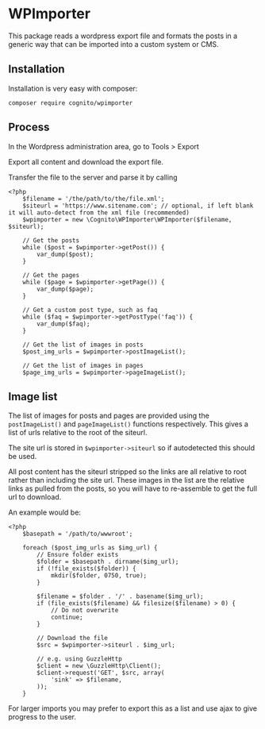 # WPImporter

This package reads a wordpress export file and formats the posts in a generic way that can be imported into a custom system or CMS.

## Installation

Installation is very easy with composer:

	composer require cognito/wpimporter

## Process

In the Wordpress administration area, go to Tools > Export

Export all content and download the export file.

Transfer the file to the server and parse it by calling

	<?php
		$filename = '/the/path/to/the/file.xml';
		$siteurl = 'https://www.sitename.com'; // optional, if left blank it will auto-detect from the xml file (recommended)
		$wpimporter = new \Cognito\WPImporter\WPImporter($filename, $siteurl);

		// Get the posts
		while ($post = $wpimporter->getPost()) {
			var_dump($post);
		}

		// Get the pages
		while ($page = $wpimporter->getPage()) {
			var_dump($page);
		}

		// Get a custom post type, such as faq
		while ($faq = $wpimporter->getPostType('faq')) {
			var_dump($faq);
		}

		// Get the list of images in posts
		$post_img_urls = $wpimporter->postImageList();

		// Get the list of images in pages
		$page_img_urls = $wpimporter->pageImageList();


## Image list

The list of images for posts and pages are provided using the `postImageList()` and `pageImageList()` functions respectively.
This gives a list of urls relative to the root of the siteurl.

The site url is stored in `$wpimporter->siteurl` so if autodetected this should be used.

All post content has the siteurl stripped so the links are all relative to root rather than including the site url.
These images in the list are the relative links as pulled from the posts, so you will have to re-assemble to get the full url to download.

An example would be:

	<?php
		$basepath = '/path/to/wwwroot';

		foreach ($post_img_urls as $img_url) {
			// Ensure folder exists
			$folder = $basepath . dirname($img_url);
			if (!file_exists($folder)) {
				mkdir($folder, 0750, true);
			}

			$filename = $folder . '/' . basename($img_url);
			if (file_exists($filename) && filesize($filename) > 0) {
				// Do not overwrite
				continue;
			}

			// Download the file
			$src = $wpimporter->siteurl . $img_url;

			// e.g. using GuzzleHttp
			$client = new \GuzzleHttp\Client();
			$client->request('GET', $src, array(
				'sink' => $filename,
			));
		}

For larger imports you may prefer to export this as a list and use ajax to give progress to the user.

